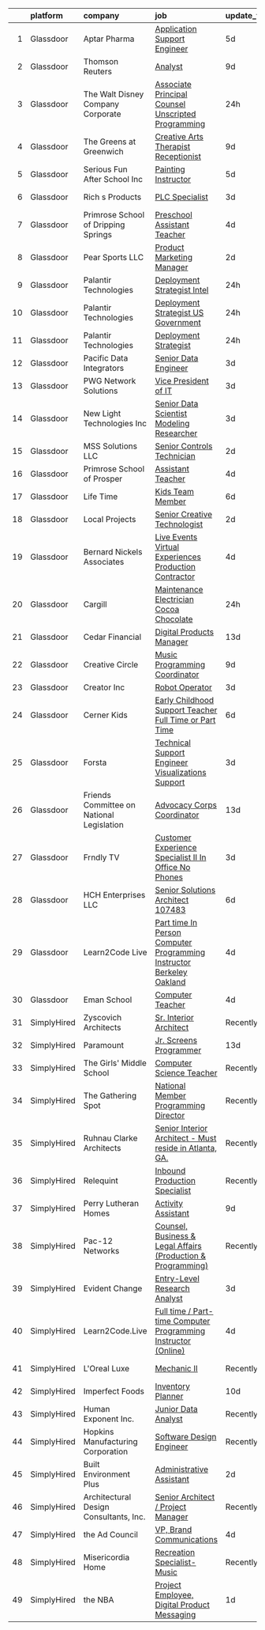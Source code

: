 

|    | platform    | company                                   | job                                                                                                                                                                                                                                                                                                                                                                                                                                                                                                                                                                                                                                                                                                                                                                                                                                                                                                                                                                                                                                                                                                                                                                                                                                                                                                                                                                            | update_time   | location              |
|---:|:------------|:------------------------------------------|:-------------------------------------------------------------------------------------------------------------------------------------------------------------------------------------------------------------------------------------------------------------------------------------------------------------------------------------------------------------------------------------------------------------------------------------------------------------------------------------------------------------------------------------------------------------------------------------------------------------------------------------------------------------------------------------------------------------------------------------------------------------------------------------------------------------------------------------------------------------------------------------------------------------------------------------------------------------------------------------------------------------------------------------------------------------------------------------------------------------------------------------------------------------------------------------------------------------------------------------------------------------------------------------------------------------------------------------------------------------------------------|:--------------|:----------------------|
|  1 | Glassdoor   | Aptar Pharma                              | [Application Support Engineer](https://www.glassdoor.com/partner/jobListing.htm?pos=124&ao=1110586&s=58&guid=000001827c461f9fa4cec42b15e96395&src=GD_JOB_AD&t=SR&vt=w&ea=1&cs=1_8e3d0d5a&cb=1659942347097&jobListingId=1008047886418&cpc=3DB599BF2F4828F0&jrtk=3-0-1g9u4c7u7klv1801-1g9u4c7ulis1d800-bbaca3f54d05b381--6NYlbfkN0Bmyzgb-cUJuHpMawDWIca-gl-N31w12EdWXT8kQpakt9MymqAlPqYdwacf-zOOD5avc4RgKh6UsiGFdlmRdvxNFp_01_ye6hn5vL99WVR9sd1asTKuS-Xu9YAlcLohDGpxNjhoxgCAoqUBVqiBCx2diZ2OIs3LKFPjq8cGE50mDNOQ7PPh46HpjRl1qCI9W4bXwfhqwep9YTOnSztJjfYFoms2wARPGBwPGe19IV3gLy-J6-Lk9FrlFcyLR7lOkdmGnG7OE7dxtBBdcfWWWV0RAlM1mpMduWcHSZB4NYyTxaYfRLgcZjip1zEtUdSQ_LxxyNsK99eNl8AXIvsT6xcHXKRM8QSqx31Vq2Xck9eUE5FGFlmyWGv4qIBOkG8QbWdf9sANnO86deHV_kqYH_FzhhukNCLSGZGDVOFxVX7ZieiUkr5AYgB4ykicbcFuEmMNJKkvIf8U7-vTvc05LH8OHeiTefRL34nkXkEdfSn6J7e8epTmq-90cBmQztdBsz30bO72V7UcDA%3D%3D)                                                                                                                                                                                                                                                                                                                                                                                                                                                                                            | 5d            | Remote                |
|  2 | Glassdoor   | Thomson Reuters                           | [Analyst](https://www.glassdoor.com/partner/jobListing.htm?pos=119&ao=1110586&s=58&guid=000001827c461f9fa4cec42b15e96395&src=GD_JOB_AD&t=SR&vt=w&cs=1_94ef2b39&cb=1659942347096&jobListingId=1008037643612&cpc=84DBBAA61F05C438&jrtk=3-0-1g9u4c7u7klv1801-1g9u4c7ulis1d800-3f18fb322ff8d1e4--6NYlbfkN0CjNG0qDFC9vBxfUJnRpXh8fasJ_-3AjV6caG0C4DoAxPxWfF7HPa6NYKCCabVje9LAqzZYgjHBsMnPE4hALp3pkCaGsFxO00Dw4pQ1Squci6d2vdoZg2JuD-87SS1Lh8Kd7oTpvc6oVcqFvH61Qr0R4yLLZ6uAdw99VmRTDFWrSDFYOp2WHd4TH2wyDitBqrNo6VrNRdXfY-5hyGIDQWHXYGOAelx5TZOYvD7Yg6BZSOxtx2aUZKyYLSyN-jex-9CKvE8LAxEMo5HGeL-x7I2fLexU3Hq0CAXGvzCNiaXtJQhaYAqSl9NXq524F4lvyIDFG28zBhpUHzZexTe9EADiNFQn3AVrRvS04rvKWPbGag3bi6T4MxzNPbk-te7xuEdIapYJhPaXhMZJfm4VH1GkZtLatofFJdiclLNnbaImPUNWW3W1ZmspcoPJhpzQQwgzD51meOheUOgjCcStp3R2cyel68A3x8NihS55wgX3jJ4ZgSKum_mKzWTY0VGCyJ3lxma0MIJzGC7_MLICrtHab-OamoI_1OKfUZVXXvJ5PVU94yLCjbBFZJLm4pwapwEl2V47w2w3bvv6dubmwrYCNNb5xxczhn4ZKAWkH6EUrbLoR5Zg-JRLIKrvyXH2m4gg8xG_TA42i3ifTfcViC5-IcSaPvkuY2yCEe96V-vUEDXj4umv8hJ20Zozh-mpCvGpR02e-59cMdiJkLJgSOzUXQVFMfcSvTkDRq3ZBcbOkGaLDZLArGNnVDu6orpKSKo3z6qxqvLa6lDutDMQGVabYvf_uu_6hlQNuwNiAPPRNCGvGA14Z-kOnITYaHXbW6mI3fGwAGMwhGelmp75VJwGSVffg73TRdKuwLFC-Dm_llVIDQqiM4bCkkI3fVShQ2uSPPTqIW1iZ9xJEma9RC9rGTqUB9D94ept0YSi0avpLTK9c721y9N0QMrcAg0YzDMhzU8HkQGkEUCuf3v5uHs_nQxU0Lzv2AKpsRDJ7kCTuw%3D%3D)                      | 9d            | McLean, VA            |
|  3 | Glassdoor   | The Walt Disney Company  Corporate        | [Associate Principal Counsel  Unscripted Programming](https://www.glassdoor.com/partner/jobListing.htm?pos=109&ao=1110586&s=58&guid=000001827c461f9fa4cec42b15e96395&src=GD_JOB_AD&t=SR&vt=w&cs=1_ac7c336d&cb=1659942347095&jobListingId=1008058975872&cpc=BBD63848FB84346C&jrtk=3-0-1g9u4c7u7klv1801-1g9u4c7ulis1d800-0bb8bc56d5a327b7--6NYlbfkN0DAFTyt7pbDCC2JPO79CSdi1dIb81yjczP5qsKcZIxgiYm3-7g-689UEQatzShMJRWevBlc9w05c183k1UP9Xri0elQzQOvm8ajKW_go6ns3v0RnwoGb3knURJZUcJj4KG_ENry9QFxww_Dvnymhy8CPEEh2aye0lWfNVJCza4fFnLWSgWhX5JMtcTwy26ToM7l6BgM2V4pjOfKh1_T7SSdUPmlrrj6LUg4rsYKpCa7fb5x-SWDgnH0b_R1a9AizyKDBYMATH1z6fRVgTS9oVYizH0QV3kZMu9hxRyne3qCIJPB0mD_87bs5ODMvdz1bfg6jC-yIvVq2ddWues0Gdv8kLCB3IYzyYgH48Uy2ZvogFeHHGV8K25qbemvwQtlM8r5M6zAP0vmwwEmddvyCxtdT7p_PF-QkZnE09UrR1zVBZUYryYWnTM3tb_6XrYeQmY%3D)                                                                                                                                                                                                                                                                                                                                                                                                                                                                                                                                                        | 24h           | Burbank, CA           |
|  4 | Glassdoor   | The Greens at Greenwich                   | [Creative Arts Therapist   Receptionist](https://www.glassdoor.com/partner/jobListing.htm?pos=103&ao=1110586&s=58&guid=000001827c461f9fa4cec42b15e96395&src=GD_JOB_AD&t=SR&vt=w&ea=1&cs=1_962fa1ff&cb=1659942347094&jobListingId=1008038168009&cpc=BB87703CBE7A6D8A&jrtk=3-0-1g9u4c7u7klv1801-1g9u4c7ulis1d800-debbaca18e5da607--6NYlbfkN0CGQOVxjBCLF2V_R7einQp5HP1NQ-nfC9nehVNPyzAghSJ9PChO4Yi6_kpY7NQ2etaTpUJOc8YrDvRt832yo5PgIRIHNPFVixkcw1H8gt7LrTpt6qkquIBEjmLWBMO47U-WA74Xa4e56TcrjEsTJRVQz2kvDnbilF3ALjmRXQDhL009p36hH77GGRvV3pqMnVjGh69SmYA2uGgpSeKuZio-HpsGjXQFS89qbbt_Dwb-CrI5H0wuGeRVOHGPjfnxV3hONrniU-MzwFUoeVPDAYT9SC7ZPVXmfK4NGF4MvYeXPoTltkveq59aAmHWKwiBGq5ajCsj6-gsfyNvgeByFveCNcSb_Vm4SBHrQPOzO87opHfz00STsoYv_dnikRK0w4-ciBR9sEgEHMskIKbWybjDTR4mWOEPpgX33JhQdnOeEwEIpKOfZ5wXZ3p9TqV2LsKaI8JJcMFfE0xYQHl9LM5w95RmcU8wxCsOWy7iFpmTzqr21_nyhymqOnvlbLvq5iSi_QIh95eBjZk4Jo6WQfGrLEzUpVdJMV0%3D)                                                                                                                                                                                                                                                                                                                                                                                                                                                                | 9d            | Greenwich, CT         |
|  5 | Glassdoor   | Serious Fun After School  Inc             | [Painting Instructor](https://www.glassdoor.com/partner/jobListing.htm?pos=118&ao=1110586&s=58&guid=000001827c461f9fa4cec42b15e96395&src=GD_JOB_AD&t=SR&vt=w&ea=1&cs=1_b5c82648&cb=1659942347097&jobListingId=1008047341209&cpc=8A48E7D5890B96AC&jrtk=3-0-1g9u4c7u7klv1801-1g9u4c7ulis1d800-5c1b6c79a03e28de--6NYlbfkN0ACu_hgM4mYOpGjE6TXudS1eLEYdlotK5aSiNrSIRlNjpE90xv_5GbV23tFtNZdnSI6NtXwwFfg-Zv3eDHzV_Qqvig10sKHi4FkslGk94oke55Q4264W9I-ZhBkecxzXE9uLO3hH5o42K3qCYpeEo_xTKmgTxAyF-l-fqq1WetCbzui3z_SS7ATolU78vQQtcC3SW8FYbCHcMJ32N3riXPD9YBW8HSyCqRZp4odmi4Rsz7XRb8uolxzQp4DDMxkeIgaIbz0uJocssB868svP4JUiC93UPVA_5bIh8PJJkZQLcD6b7a7M3nyVv5yCy-lM9LDR5zeYMvgmfx2uxw-sS4LUN054bKZsgGyQBnGNONIzNFWyd2b47eAU3jq1_Mix1A6mKwluMSH15UICS1hCIqhrWLpblpNc7HTGUQMgAAb8778x9ax0C_z_QM3agb2WffrH9djvv7Ex9oaqBFrxE-jN4VkuJ8aKbNe77DyyAg2gLDAinT8jlLA0vfPUXOLNwQ%3D)                                                                                                                                                                                                                                                                                                                                                                                                                                                                                                                   | 5d            | Queens Village, NY    |
|  6 | Glassdoor   | Rich s Products                           | [PLC Specialist](https://www.glassdoor.com/partner/jobListing.htm?pos=128&ao=1110586&s=58&guid=000001827c461f9fa4cec42b15e96395&src=GD_JOB_AD&t=SR&vt=w&ea=1&cs=1_12cd3900&cb=1659942347098&jobListingId=1008054138617&cpc=7F6F94E2229B3AB5&jrtk=3-0-1g9u4c7u7klv1801-1g9u4c7ulis1d800-6e37de51c10ecc5c--6NYlbfkN0CE8_GmDiWt2EN2cgtlwT4P5FUDvA9XQY9Ut42bpFT6iRlHP3jFn1bdjysE8jFAG5fwd8Gam0rxrE6-TWiqjhteifc3QhW3vRy_TN2zH4frHWxKCrKHeZ5ualYVQpp0NWxnA_U13GflpcFNhwY3cOxN1aNmMmhoDJKKW7BuSmH0a6PmV358-xTPyaVwLQ-IDKRNPFN-PDaclbEGNz0_fJPnTwlQcXnswChQhp_7EpJlw98XPSa9JAxXlgM6OooDpZ3pk1bUlI5dYVzVFZuFcexhl9VngAonOwqBzRLtpz-9EnqT8toCB6FY7sXQCmoyv57ZUxVzt7M-5ZFsVS0E_ar7qSseEcliXqb6A99DSKmZAfAuddH-aV-QSnWq36_5iBsvjjaG6IK6EMAkqU8ZlT2DIf4V-9-ClOZc5xvRt5ELrEzmg4miSztrIEy16Rc2qDjQjPNr2sEruQnBFXl1EPC8cnfa-XjIJDb7HgpqRxxSzxW5RGNaSImAf1Lc5vGdM7c%3D)                                                                                                                                                                                                                                                                                                                                                                                                                                                                                                                        | 3d            | Minneapolis, MN       |
|  7 | Glassdoor   | Primrose School of Dripping Springs       | [Preschool Assistant Teacher](https://www.glassdoor.com/partner/jobListing.htm?pos=104&ao=1110586&s=58&guid=000001827c461f9fa4cec42b15e96395&src=GD_JOB_AD&t=SR&vt=w&ea=1&cs=1_24b804a0&cb=1659942347094&jobListingId=1008050105533&cpc=1586DB30CD7C55E1&jrtk=3-0-1g9u4c7u7klv1801-1g9u4c7ulis1d800-3a853e77f25629ab--6NYlbfkN0CqKLRudTJuULx1TWr3kudxYzTx8SAatIYoT4dX6-QQBtykys5qrt9Km6v7_gV8Mk7MvB66Q_jpgY72cT50b0mh1sxPdJ-FFQ7C4MRbE0ekV88ZiseY_UnZrr95-6_J2CZRfYBddA2ONE6cR1P81D9UxTqRgwrWCzs2Npl7cWmIHl2R8MXrwzMFCdHHpzA9NxsvYDt_w7dJE0EDpqt7JZVcT4at2svnuhvZGqjPoYxqBxP-0keHy9dUlDdzrgN_Odw0LLRwqb5LZurwX2plx6zJ7KLpcuSQfSW2naJ0cJy1rbX5AP7gQXTIZkH3QegXjczxFMEEH-mBOgImut9ZlBJiWbvV-EitYqwXXs9kL5GxcGtp6Gw7RVENbDxzKLOqRLqF0nPtuL1FW8PmHkdNA6Dc1J7wLW4S0w2QNEW3wuoxYAornHRyzWTBNFf8PZe5Y9upAs75Ut1R6Gj-BxxLM2JHwPaGtoT2yqotl935_v42-Pe0imfigzmrqGWrud2SMq8VxhJA9ipQ4g%3D%3D)                                                                                                                                                                                                                                                                                                                                                                                                                                                                                             | 4d            | Dripping Springs, TX  |
|  8 | Glassdoor   | Pear Sports LLC                           | [Product Marketing Manager](https://www.glassdoor.com/partner/jobListing.htm?pos=129&ao=1110586&s=58&guid=000001827c461f9fa4cec42b15e96395&src=GD_JOB_AD&t=SR&vt=w&ea=1&cs=1_09a8bf82&cb=1659942347098&jobListingId=1008055845574&cpc=7F6F94E2229B3AB5&jrtk=3-0-1g9u4c7u7klv1801-1g9u4c7ulis1d800-8adba8dd6ef32847--6NYlbfkN0Dv7ndDd69lmugUXCgoCPtpAVgbUJfy1aW2stz5aeGS0nrLYNY6_2CsYYj8Cv82f7fkyjYmBSxiMaMqX2DOp7z5TOexCqazIuj183uOtAZaRdGMkuMKx2qq1pW16ssF2nwLBiIaWuap3oXMsVMscu3wTxCc7b20gF4v05O-56kiqFZjQg96zuoUK4vfjRUA4IIfUWVErt7W2YMquXsH6q_iYEjeWJq5eA2jx35wdNuZvcUC5igCu4hXsrXcZIdyIx6953zwp_OdUvohBc1SEWCWTuJetDdUVsUCqlWC5AFRayw9_ayZcd2msfQSpXj31V9ux2f5ZJlVAbalNkLTS06d-LWvFXXW9nAOcWjDBFbfUTWAFV3exjuMI2f70sCWTox9_616F6Kr2TootITUTira_BWi4kbs57xBi5Xn3ilXMwRQsyvomQ6319tyWwdViojATIT7pesCCtrzgQ2DzmYfhyeTZBuSrSDBst8fxGvhfVnu8QSy8XQSBSKIvU7qX7o%3D)                                                                                                                                                                                                                                                                                                                                                                                                                                                                                                             | 2d            | Remote                |
|  9 | Glassdoor   | Palantir Technologies                     | [Deployment Strategist   Intel](https://www.glassdoor.com/partner/jobListing.htm?pos=111&ao=1110586&s=58&guid=000001827c461f9fa4cec42b15e96395&src=GD_JOB_AD&t=SR&vt=w&cs=1_f467e159&cb=1659942347095&jobListingId=1008058936647&cpc=5075878B7C32FFAE&jrtk=3-0-1g9u4c7u7klv1801-1g9u4c7ulis1d800-5b70ef0e506a1370--6NYlbfkN0Brd2bbJv--kwJLf5E6dthOUocw0FyT9949Kzz66cUevmgVuLUFWYj_oOBcuZnSDrPRJHPNiHpbw11QCHpccOoHsKlDlkDgJwsgbWAoW5stFxI-eZsoFTvsvK2Z8fLK9FVlCweRrxVjmJe_D1lc5gETxUsXFi8UPc7l004N4Kcqyb5KGnyw5tfiOpr1Ev6NiMrGKfZHXdWx5vV4M-33H29oIKiq26IJKol6zbf8qNxtKjc5MEgB55d00KlxVO87Keozakh1YH5-tW-MTQkWi8X2VFnY5Nww3FekLftRWSxVQ7ldf14qxBYoOToRGO46Kc-fzwFmSebxENFUO4_3K_SiiGOvFZ3lUR9PM_NhuzkVqcvaDWBlejLSjj9OzzPiYItQG8QZIoTwFEk0RgRJ0td4o_UxJR82Ylh651UyPr14NWE1Nwcal9Dpuvg0-Ft2_w2AnKNO09z54g%3D%3D)                                                                                                                                                                                                                                                                                                                                                                                                                                                                                                                                                                | 24h           | Washington, DC        |
| 10 | Glassdoor   | Palantir Technologies                     | [Deployment Strategist   US Government](https://www.glassdoor.com/partner/jobListing.htm?pos=113&ao=1110586&s=58&guid=000001827c461f9fa4cec42b15e96395&src=GD_JOB_AD&t=SR&vt=w&cs=1_07d82837&cb=1659942347096&jobListingId=1008058936640&cpc=39BF0EDDD7C951CC&jrtk=3-0-1g9u4c7u7klv1801-1g9u4c7ulis1d800-2b31072fcc2cf630--6NYlbfkN0Brd2bbJv--kwJLf5E6dthOUocw0FyT9949Kzz66cUevmgVuLUFWYj_oOBcuZnSDrPRJHPNiHpbw7KAfqDFp1iMHauCyvcKwRsHIeEIB08etc7i9LnRUjPYWR9DOpbdMby-r_uaxXHOb0w0ImZWN0sPn1i09t3E9NC8i9-n1nALKpWjHleqv53UWN7TEsaV4WJHa4ai-p-YhNOOZS_iyJNgEmJDkgHCNyWV9mH20UoBsteendGMi79Zc60zO5Wktjug3fO8QtvPF0dmBS5jVgXN3iIf-cWvySPCzSq7tMM7V1NLC0mq4ibkssYu2wY_HcEWn85TUfwvah9EFswxdKSIMNKGtGuqUk3DbkcEwTUxqLy8slO0FQZrvdr9okrar2rNryZZzixSuX37PJlDyfEaEMaGX12JctFVC11xrJ7q5jyK42G66-Di7lWuOLmyOhpnfGG5-aJWtQ%3D%3D)                                                                                                                                                                                                                                                                                                                                                                                                                                                                                                                                                        | 24h           | Washington, DC        |
| 11 | Glassdoor   | Palantir Technologies                     | [Deployment Strategist](https://www.glassdoor.com/partner/jobListing.htm?pos=112&ao=1110586&s=58&guid=000001827c461f9fa4cec42b15e96395&src=GD_JOB_AD&t=SR&vt=w&cs=1_4fcd068d&cb=1659942347095&jobListingId=1008058936639&cpc=3028881457C6165E&jrtk=3-0-1g9u4c7u7klv1801-1g9u4c7ulis1d800-3b35f44d224ebba6--6NYlbfkN0Brd2bbJv--kwJLf5E6dthOUocw0FyT9949Kzz66cUevmgVuLUFWYj_oOBcuZnSDrPRJHPNiHpbwwwUOt6G0tBZtO2HjPNJvOIqO79DV_1J0KELfRb3YlDcrROHvXpNwNvcFwn2d_EHkvFBPyUkwe0U8JENJAzuvarTX_EjBv1gHc0JF3IXYUfoKeQmNYroa8x_zL7ukqco82r838u0T_qk39MmikeWgsIZdHpjDTsurvbvR-6IQTMDhwFJScbfRKY5iquPH5OzTvVo6RTI5sxdOLAbhgftuaFnRfvGCLaYmSTom40p8kmenazfCAkCuOC6-pTdCflzabCFLlPp7tFZusLzJePLXtA_yONd3kELRa45Dd1Icihiwe3hi0upuII51roZY3rke-nuqdwh7p8r6xJs9KCXTkN2Y72zOiCoLN0K44F8yWbmhLZHFQhyjvASExeJfZjEmw%3D%3D)                                                                                                                                                                                                                                                                                                                                                                                                                                                                                                                                                                        | 24h           | Denver, CO            |
| 12 | Glassdoor   | Pacific Data Integrators                  | [Senior Data Engineer](https://www.glassdoor.com/partner/jobListing.htm?pos=125&ao=1110586&s=58&guid=000001827c461f9fa4cec42b15e96395&src=GD_JOB_AD&t=SR&vt=w&ea=1&cs=1_0e35f9bf&cb=1659942347098&jobListingId=1008053571475&cpc=44CD5376B8534B8F&jrtk=3-0-1g9u4c7u7klv1801-1g9u4c7ulis1d800-e032ccf84e3e84dd--6NYlbfkN0DEDfa1PO0zLIBODLMnX6a2PqO_t8_gtpudkWpTzY9J0yTxXaf_JUjSGwUOJP2s5tKkZLaPwUXhKDpsWX5SSP09xEElTh80iBF1kdbLCBabsw9CK213Cn892-cvBDO-tIKG16iVw7Z6BaUQT4JsRCoS9KU52TB-TkZmu04am2pfuWMb1E40HTtmO92JjgziJ1KC_9FBi16T0ILgkLd5NJv4r_t59dZ5C3QVU83rozts8XWV8gx6H4_Gkdw-sORyOsBW5d5wc4_N8Y8f-tXaWvW461Kau8N8ilLxFBwWZ963AqfROPCPZrvt15O2j-7JbWYxEO0WM4N-dsn96ShpXeYWblSwSZftWLtvK1o7vzVKmY818KNtGk1-anRJmD--5ZSKpdaqJ15av0TX7GYdu8fOygICiC2q8ccbK2jf-mOqYlDaf2oKOJNmx_jkRviIwuRE-MWwEvh6rzGR2z2xAeoD_IhEDzNQ4Kl-yUinI60js2swqh_pHkdKYf3nFmsuTpm2vAzCETgAlg%3D%3D)                                                                                                                                                                                                                                                                                                                                                                                                                                                                                                    | 3d            | Remote                |
| 13 | Glassdoor   | PWG Network Solutions                     | [Vice President of IT](https://www.glassdoor.com/partner/jobListing.htm?pos=114&ao=1110586&s=58&guid=000001827c461f9fa4cec42b15e96395&src=GD_JOB_AD&t=SR&vt=w&ea=1&cs=1_085979e3&cb=1659942347096&jobListingId=1008053717713&cpc=47CFDC01B3F81FAC&jrtk=3-0-1g9u4c7u7klv1801-1g9u4c7ulis1d800-eeac7d61803084a6--6NYlbfkN0DBk5oFSZB8t4uW0VXSmka_EVslxPl4odLU7MI7F4-7RhRVXvGGz2K3JqZ5copATGIIC3PceGWkIFTMY5NPsIZ3NRedYUzcDRTWDW6hzKZAPPLoVhuOJVc1xq16RpQSyrCGlO1NlWuk5sCkSjLlL3RiIQT-jhj7D5DL17GhCq0vV5iF-rY6kGsn3LRqiTLnLhGSx-u-rx7ovqk3Y1dOZ4QHXnKWP75ef_ID-zdazpa5X1JIvpBPbqiO9MmUCEREAoAXcMTBMLAkAEFGKx6lXo462wgUqPpxh0Lqul8E89BXhKMi9A5GzzDH-821TXWhaHaRmSm7bX0folQTNi3_nx_2txpxTNF5r6mA14GpUkK4idffOKrptw_cihr44pzw6H2LQFdORasUHimGdRKRYXqML5X_tUMXCM1PIc66fGeYYEe_dgBl_f-69pY_UVlGUMBbZ97whIiBtIgA861JdEzrM_XKAgJs8wQ7i-Mo2f8NeeGlV8WmcLxUXFJA50PGvjg%3D)                                                                                                                                                                                                                                                                                                                                                                                                                                                                                                                  | 3d            | Remote                |
| 14 | Glassdoor   | New Light Technologies  Inc               | [Senior Data Scientist Modeling Researcher](https://www.glassdoor.com/partner/jobListing.htm?pos=117&ao=1110586&s=58&guid=000001827c461f9fa4cec42b15e96395&src=GD_JOB_AD&t=SR&vt=w&ea=1&cs=1_29174eb8&cb=1659942347096&jobListingId=1008052763874&cpc=9952A63AB06E78AD&jrtk=3-0-1g9u4c7u7klv1801-1g9u4c7ulis1d800-3630374f9d53b458--6NYlbfkN0CB1tmP7rfbaHtYFmPjg1Xv8BJr6DUbyz0HQmM4H563ArpFMs2Wc68sNpj6EiG3HDfbFQJngs4Wuv1cCFIf1m_Wi898H-iu6I5_Yfr3gmXHKiJRZKU4BDRSYVsKV1MvbXtpfBHYQ8v12Yz88idbeaxbXoJXoFBbFSBiPq3Xi6HEnLRHJIC-oEQM9zgbS5nH5RHlCoRL575JuUK3_fP9F1jhybyrlfpJbDOAdgY1LLD_HG9p4XvQWwudU2Uo6YDzJGpowzUqrzf2QhdnuKvKCyGOs9-iJGOOadGc7ad5qD5iVd-7-tN1rfDK0Lx1PDBqalB8GbTE8oZV4ZEWMirjMDr9X9diy_xyK56IkMS_H8Sr95YmvtsDBexAhYb14o4KN0lNn_qvhy7IHa9Yk6o2Ofj_OMuFG33dmpUak1RNSbx85sF3Cq9_NfupD6leO-ewNYBiOUdp9hLK-URwyQgxgAvKdGqWKI9JIxbDV4zSCYzOAi96WwTgXxQc7h46qtM205HAH3LqxHFo5_jmTtX4extWGnZpIWrlwTI%3D)                                                                                                                                                                                                                                                                                                                                                                                                                                                             | 3d            | Remote                |
| 15 | Glassdoor   | MSS Solutions  LLC                        | [Senior Controls Technician](https://www.glassdoor.com/partner/jobListing.htm?pos=102&ao=1110586&s=58&guid=000001827c461f9fa4cec42b15e96395&src=GD_JOB_AD&t=SR&vt=w&cs=1_b94c2427&cb=1659942347093&jobListingId=1008056083991&cpc=80A142257148803F&jrtk=3-0-1g9u4c7u7klv1801-1g9u4c7ulis1d800-66195087a9e55cc5--6NYlbfkN0BlHco7cU94grjRWZRUICfWbY9XEzFybn5eZzB4JwNHkG5T0RsjXHAqNU66tX8SGtnb_4i3Loa9O1ObU5ssa7d1Xei1Ij6Jncx0hrHAGBo7g-bSTMI80J0Z45ggealaR-_AwUjCdhTkhzVIzp8od6DcI43hNzAxhK-VlKhvUytv-5PILgnXyZF7TewOamizBzYk__nknqb7MRLHLwzuHwC0Q8hVpFvTScxECScALXNvogstBKvHLlm_KKHnaVWreNJhFDOMAkQYIeXdXAaZWoC8XY5-4PTHy9LpCm-U3T-x5KC42QbFF2cWPy-8RON94RgC5k66hutHnvRfSypWTy8wxa_qawjgXhwBimqU9Q-vF9Vi1FG968tbQ1CRx9dw81TseetQt39zpgtAXNdbZaW31tbmsrv1_5Ay5BUrLCbWprlMJSJATI-Grs7B604aE30dKJAxJv69uyftTYyWCo3he_FSPEoxM9s9Pf0YBBG23Huu6uEpah4DU8eWAVrPf97QciOZKbsyAyhEDj-oaQAuSAt3uJSrcWyQT9mTEUvxy_qODMF743RTe7EObWB2uQyEr4cD48SnEnaF75iFlygFJy-Flof7dlk%3D)                                                                                                                                                                                                                                                                                                                                                                                                                 | 2d            | Clayton, NC           |
| 16 | Glassdoor   | Primrose School of Prosper                | [Assistant Teacher](https://www.glassdoor.com/partner/jobListing.htm?pos=108&ao=1110586&s=58&guid=000001827c461f9fa4cec42b15e96395&src=GD_JOB_AD&t=SR&vt=w&ea=1&cs=1_1fc61d6c&cb=1659942347095&jobListingId=1008051273292&cpc=7C8D5D6438C602C2&jrtk=3-0-1g9u4c7u7klv1801-1g9u4c7ulis1d800-9cf386662dac08a9--6NYlbfkN0Cq9fvLGkGWH9MdQV6oFeZ4qFo-ZpJPv1Xnv55uo0JhQi_hPIK5guQtrdJ5S3FEjibErWFDBpK26X8dDzPg4LN8hsdR1GybKzb8OyucSeRURbNnJcIj_9B4x7OKBaNlV-0mkKGCmticrGB9ZaEbU_LjlW4HsWZ1W0ppEsotz2M93d-HH_yU4uTqZyIpDs3x9LmP7Q-Drc1KkP53g_VmB19345HceaCZCNY9ey-jBz92G5oHsVXmTGiA2w9w-jsUbWpD5Ez4Y-FpL4uq_4_D6A6_pcuClzxV5dK-7c_8fQQaqOEtH5uJo2J8q16kCoTSFL15NRVOiMBaQwBoM5fRpDki-Rx2Uzb_oSVg2LaPJ10OEoxSfbu_C-h09_68IoN-T_TkvMk3m8kS122r9s8DqrbkYoHSagAp75Abl_foxUKUHp3VThRPrhuwOfU0ydi9OQbCtUXOtql2OvxBfVnnnH_1VoFHsMaSbucgiQVYa9PauFj_nPTwovjubahp6F55cyY%3D)                                                                                                                                                                                                                                                                                                                                                                                                                                                                                                                     | 4d            | Prosper, TX           |
| 17 | Glassdoor   | Life Time                                 | [Kids Team Member](https://www.glassdoor.com/partner/jobListing.htm?pos=107&ao=1110586&s=58&guid=000001827c461f9fa4cec42b15e96395&src=GD_JOB_AD&t=SR&vt=w&cs=1_6edd220d&cb=1659942347094&jobListingId=1008044327562&cpc=179A63ACDFA89555&jrtk=3-0-1g9u4c7u7klv1801-1g9u4c7ulis1d800-f0e94fa01502596b--6NYlbfkN0CYc6qljKNCilIAQYR_UPoqWboMhk7Hv1JBScTvN6H65C0rsOql2mBkPrKUlmRaTcnTtXA1iNFCU73A3zGXfIAARcHZa2XIM3i5D7EpkBhvKPNzPQHQzVauUMBnyrlZPMJ9Pm1R6mj9m_JpNBM7pgrn9xYlKpUbkoZowt7CoIHzhCpL1tKHO0tJkOWPIEn8iUw57LOMlE9oyTjl_v4a-KhauQlWMbP4SO0Psjm47ERaS9uT7c73E16u_IjixV2rLv-vB_hsvHPlb9XPkmBNicVdLfR7eeXoEyx1L0IXmJgBjn-9XiebUWkXVktkIQiGkSjkGiWSvmUX0Z99K6uvWL0RDYMZ1pfGAXHzIvkCW23hQ44ltpXpYIViGU23AAaMimYRYzZjhALRdfboql9h_0xWf9rtbHzYLNJcfClfa2hEAVljjh-u37QqC_bEzCEHInBR-xgZNmnJDtsw0Qb3AGFpNATxxyPalx1MSFL9HnVWB1MGfHyfYRlcIKOy0QFoTewidcj8ZC-H8PtEbeom1IQkJyzILtJzBJso7PnrpsdGj_cJbLFL_0H9batCzEGLd60EonZutVGmStJN_K6eoQiQsysdTPJ08-fn2qdyGgaNr-0AiZUwRjXKexolyy0fjFG0rZ0JBKhVjQHC8Z-KMK7hynKO0UY0Bt4k1oW89gn5v9hY80xznRoqc3BztraWXQGPUgv8v4CBKym9f8RVVwKRM5_Dc9ghS5gk3zI6XVBpShMfqTDGWGS14VT38sZIB0DysCcyFqDakzHYSHl-JBNW4LIHsHTBeEYzx8u7XcBY_4k7P31JKcA6hXFz5LJqv33OMRqE6g0rgnoAnjwLmG-AO-1_s_uvKvg%3D)                                                                                                                                                           | 6d            | Edina, MN             |
| 18 | Glassdoor   | Local Projects                            | [Senior Creative Technologist](https://www.glassdoor.com/partner/jobListing.htm?pos=120&ao=1110586&s=58&guid=000001827c461f9fa4cec42b15e96395&src=GD_JOB_AD&t=SR&vt=w&cs=1_47494a4c&cb=1659942347097&jobListingId=1008055604398&cpc=14D5209370AEC984&jrtk=3-0-1g9u4c7u7klv1801-1g9u4c7ulis1d800-8eb72e4f7635e7ce--6NYlbfkN0DG4ntHtB_rMsnfhgmnSvK2brktLme1L4SiDeJjQ-izrVOLqRJ5-yjEwoYGp-nj3bVdMaMslCamiukK7Q0X9V7OuLo8JzcsyxEEGhF6HE9CW0_z872TntsIYUyp3h84f2Xvw3-ygBMIyakxPRdtlAQnS9vjDXCEZy0RX3gcHMRWdZy6gkRVJpsTA9NLmB_rirtlNzefL6--3cQX3snVzBux6_nt14obT5tS6WQFSmj0ALXAh0VYTqIKPdEj0Y4ZSyxThxt3-VeRFgIQPfgXRSEEXKSyvvZPWkrOYj3ljapprdt7ITYui_GKgu_B-Uhgl5AHoXuBqmF1LCvjVE6fXZ8TNf3m8BpJ14G67k--1lrhr03p30j4TRMm42vtvqbFzakAQiwo7GblCwYpFO9xP0SX-LKsoTGoYOFiNkCaFoA9zWpELZvj6iQ1wHAM-AdTF4zrsQKyOpwtG4Q9B6ZYncL_dvLUJYWOtT_TnpRBacXsetAesaQuQzm0BptNb11QgbUgySxfPDMKzbGKskoQnkAzW0BjajF3r0hfEA6m8F74KTBiQ3-5Gq3x9KRbngjUCPTRy5yv18OlD9Ag884B3259qd8v8l-d-GOAp124tJY9xu_O8mxrkQc_2MAwS0t5XDoJ-PgJKqowWsJEcABqYXniiG2TiiOenBpO3JVmW_pf3P0sH4nC5gPeGxqX5RmpyDf_iIwnJ1UVkmnMqRecu3asgNbj7YaE8B_lQwX9JmDvmgu77kR3PJD8aGBUspM_AlsqneQWqDaTG8iVlupPSlo2uKYCURHtfoJUqJCloCNdnt9OTz2_hLmxDhS7fPR5WrqTsv0KaQxkFry6J9-4imbsUU3S4IKotZEulVYvSawJhbDHZDy_zvsz3C_ynxpxjJB2U9WjPH_Z3uErEsZ5PlXWzPmq9E0NAVzx_-dLhb-UQ-wQrFWIB7kLa9QRRgZJar4fwSLQGR5hfWiyDuW2Gzt8NNK3u2TseFxdGrgqS3n2AQ%3D%3D) | 2d            | Manhattan             |
| 19 | Glassdoor   | Bernard Nickels   Associates              | [Live Events   Virtual Experiences Production Contractor](https://www.glassdoor.com/partner/jobListing.htm?pos=126&ao=1110586&s=58&guid=000001827c461f9fa4cec42b15e96395&src=GD_JOB_AD&t=SR&vt=w&ea=1&cs=1_510805cb&cb=1659942347098&jobListingId=1008050006002&cpc=5FEB1BEB8E14EF52&jrtk=3-0-1g9u4c7u7klv1801-1g9u4c7ulis1d800-ea034ad55b436810--6NYlbfkN0DY4ns7LGz0AyX4ZDmQav3t8ufl4iDy8D_rpyyPiB1-Iv7k7LgAlUNmuR11q-c-XXRt1heLhZYauwzWF6dEuxAX6K3jhk7oRizfXpPqAqysB0bhMX_UBJMYCE2ZtDCVYknVb1gO4fxzZpjc-OVyg1xVdnUVhC9RINw7nMtTEt8-4Puif7MAhe6WYUYQZ5shB4LKX2c0nF2Pat8sMohzlcuZy_x-zGJ2QUiK9a0iZf1KxjjggzOp6Ui0wVETq9r6bbH7gMKf8WUT5pxrcV0QLEJzd5O0tJceq24F-XjZ3Aj9QrCt73W7xfSx5pLmljro4ReuHWk2iUYAbLNUrGjP9_D03JoYVfDLl9T3GpIr3NZj83fCYoF4ey745Q0G8YOzeouV3CwOXJr1MQt5W0haZ8r-bkmDu2MQHPzdvMMXECMGNi50OoABj-155L9YjG7kP1_Xf4LOun9SKEiEcYngq9Qa3rT0tNMC02ixQ_gSbmG97IEDXOqlN7QJVtsAq0WriiS645ZV4sPSxw%3D%3D)                                                                                                                                                                                                                                                                                                                                                                                                                                                                 | 4d            | Remote                |
| 20 | Glassdoor   | Cargill                                   | [Maintenance Electrician   Cocoa   Chocolate](https://www.glassdoor.com/partner/jobListing.htm?pos=121&ao=1110586&s=58&guid=000001827c461f9fa4cec42b15e96395&src=GD_JOB_AD&t=SR&vt=w&cs=1_ba5ebf1b&cb=1659942347097&jobListingId=1008059091728&cpc=632C08DE5A4EA969&jrtk=3-0-1g9u4c7u7klv1801-1g9u4c7ulis1d800-99bb2d2e50679a00--6NYlbfkN0DW9Tb4iH944C1e30e1_4-Ro57uOO_V9MsU6tq_d6CxNFHCY15L2oklTsr0vyWj9B2DK6rAxeodr_VD9D-oLYYV-k1Do7SAybwvpXPu-3EaMiX5Dh90L-xtvf6h2QA5M5ybK9JXJLrnjuoq01L7D7JMN3vbs5r3EQD4X7DX5eeKzzRLgNDL4XlGiaDGh8uuKFCyUXJwq18oOAlX0lKBGkM5ABWCB6X9B-1U7Ffqjis8ExohmwEiCjv9gmMMZjBRAbUa7RyFGwwzHbPhHlaTVxxy0f94gbxW0Ctj6p6uEmLiau-Tx9kEKDBFvrWjC-t5e23qD0m2ukmllpZC1Bc7L5TpUo57pjsEOIrV9R3PpzGaaQalibhqU5-QaAUMzFWnmcgYBpYjbqAoYjPU1b_Amu4HRG8oGv9fHYFnkX8mlwjwBw1bM28D8tfWGYhikokxvSY%3D)                                                                                                                                                                                                                                                                                                                                                                                                                                                                                                                                                                | 24h           | Milwaukee, WI         |
| 21 | Glassdoor   | Cedar Financial                           | [Digital Products Manager](https://www.glassdoor.com/partner/jobListing.htm?pos=106&ao=1110586&s=58&guid=000001827c461f9fa4cec42b15e96395&src=GD_JOB_AD&t=SR&vt=w&ea=1&cs=1_0a9d128e&cb=1659942347094&jobListingId=1008028211432&cpc=CA43532650C61C38&jrtk=3-0-1g9u4c7u7klv1801-1g9u4c7ulis1d800-e99f7730e3754a1c--6NYlbfkN0Bmkr--w2Pn_cP_x_Un7xPFhx-AhFWN0cLWVViZki6X7YhoWP1B5hHFNE17Y34BDVdjWDrccaoWO1L3RTL3FEUZeibsSUxGp3zvzqagsjK7_yU7gAqZ7Y3sjM24RWmV2r5nFeB38lyeBhDleNctgKF6EL5ZDCHXXkPqyXj19BpILJ8uY5rl76RSnEZV-LSQvxqk7eo3_5k_gyKJbHmxA4-0NYjlInzzS9LjRc4bdEg99hfz-CuxgoQvDVgbb9N_x2RVhbCzWqHVoysum9soeHfEybxfZ_XIm4lcOt_T2vsJCBJdL_-efB9kG2ywO99wW79bCstbKtbuMPeDV4ZcNSPwf-Ns8T_ZUdb5EkBGpgZGcbtRtTZH_ivd8PLtybnwaTDBFHXyI5-q0NHpd1v2s9jvvQpGzkuHm2DMkYc4nJE1MwoegbCzdaqwKvu1lLsFlSbjoaqMhutYvira-2Vd4YBVbkZBZa9S-QKkvEzvqef9hpUqTnvpBD6QmaIIJqgZ8LaFPNHN-vr80A%3D%3D)                                                                                                                                                                                                                                                                                                                                                                                                                                                                                                | 13d           | Remote                |
| 22 | Glassdoor   | Creative Circle                           | [Music Programming Coordinator](https://www.glassdoor.com/partner/jobListing.htm?pos=127&ao=1110586&s=58&guid=000001827c461f9fa4cec42b15e96395&src=GD_JOB_AD&t=SR&vt=w&cs=1_c55ca11a&cb=1659942347097&jobListingId=1008037621221&cpc=7F6F94E2229B3AB5&jrtk=3-0-1g9u4c7u7klv1801-1g9u4c7ulis1d800-4a255df223fb43b5--6NYlbfkN0BPwlZa85gbT4Q3XYQoU_uQn0Qmw9zd_9UNfmcwtqAVud1yvyq1Z4UAlx1bxhDUi3JwAeOw66mOdmKGL57MrSUQ7_EKblWTf5gORnvhOHWtRDDYtd7LKCN9x4C6Rve_4Lgp8uMTsbe3sC6vvZxACpXFoe1BDd60X9agYur8IbpvrpoVfe1IQbJIlAYnHj-8KkuNNd5Vov1MBxPOZIsI7A0sdZfY1Dtf7v_xFUFpGfO8nXr8V0PzSQsG1N_YAyQzla6SI_BnBFSMW6OLCFF0NNas9gtjraX3wKTuT4E6gS7rNixgLxJKUFmQ8rWFSDOQN_AwxA3MB2qRTvyygELJx3SyA9CgqRRXOTX2FoqJ7ggUDMmrDJVUU8jBtukbVOhZKeA6H-t0vk-p8YEQSXX6KzWPtjkOuNR3dy6yAggUEs9CzmLr5_Iy7G3ckKB9dGktID-UV_X0jaeSqmU0aGZCrGjRWhIQMUAzixdqFyi7xl0lzy_ISUHyyIiQtOoTBdK1uEXiJFX_BrQHBQ%3D%3D)                                                                                                                                                                                                                                                                                                                                                                                                                                                                                                | 9d            | Playa Vista, CA       |
| 23 | Glassdoor   | Creator Inc                               | [Robot Operator](https://www.glassdoor.com/partner/jobListing.htm?pos=110&ao=1110586&s=58&guid=000001827c461f9fa4cec42b15e96395&src=GD_JOB_AD&t=SR&vt=w&ea=1&cs=1_2e912f84&cb=1659942347095&jobListingId=1008054069564&cpc=43E37B7B5399EAEF&jrtk=3-0-1g9u4c7u7klv1801-1g9u4c7ulis1d800-79e49b14663c81e1--6NYlbfkN0CmKmorZhUku_8R4ojQKsVHAbCLL5mPkHRZ6BfhAvg-LDCKKEa2pp6_QgHQB9B6xW5Saks4P1jodGfz4DXI6V50V3i3Bf_nqotpP78KMwXv8StSozZdqVqPVpaTG50Ly89XeU6BDHo6C-sIGEp3XqGEH4612XvVwUEC9iIH45GGtrAevq3zwS6AELaAgoFjKIZvFLSgPgpjQBkPeq4iH6UivOs4Y1sKHbdr39u1D4as7aLln7P9nEbeh26nYZZDXhXiExYi4jDh4f8SANQ9iPFiQzD2Ne3NINcqllEwkYyUot92fpkf48yoYsOVBNtknCfNjAupeEFfzLrW7O3XEbZivjdQ5QN3cC7mtq3jX35leg3QRXLQMIAIRN7TfLzno8XegkMwirb-nkpQCvwyBsv1fLlEAODUqW3-z-J07fu_5nOekEXou9-82d8buse-2Abptqva0EBbKPbhem04MX7TVAMVRxY2FOAjBd7YXga-O692ygPmUQoXokBvEtHm9XX1UR-2-EGRcA%3D%3D)                                                                                                                                                                                                                                                                                                                                                                                                                                                                                                          | 3d            | Fremont, CA           |
| 24 | Glassdoor   | Cerner Kids                               | [Early Childhood Support Teacher   Full Time or Part Time](https://www.glassdoor.com/partner/jobListing.htm?pos=116&ao=1110586&s=58&guid=000001827c461f9fa4cec42b15e96395&src=GD_JOB_AD&t=SR&vt=w&ea=1&cs=1_598256ff&cb=1659942347096&jobListingId=1008044601326&cpc=8D52E76475A7E842&jrtk=3-0-1g9u4c7u7klv1801-1g9u4c7ulis1d800-5d286de4044043fb--6NYlbfkN0BK9GXDcakwdiqmeo8o-2GvkYnmPkq7xevAHdeF_847qtfSM1x2zyy3Zi88CdnTSVP1tBWcu_8j0rMJlKDVonFvFHVrkqN-2QxN0_Vgpxehp450ahfKMU3slDtBJ9-A4GCVp2khg1061paXFisfdeyDvWLQVKb40rSXzZqC0Oxa3GWKaFheeLv7Tb6VIAh7N79GPlxZiyTQie8Dy9a3R5x57B9et3jasdW7fKiUqzgZpZ4TUrbjUk_IXVSBh0FwFgmyGRO_ZQrloMluztD9ua4EdjNVXSQoMV-vy4DMajFlZYUsGrqKMVkZpexrA-_3dcfV0HNIb5MIZtCUdsV9N3waYSizDEnMDj2Ullsu6WBpsoyPzx1OH0pW_uzyXlQRwQBjPMhUccd6IcMP9R37b05DaH-x5-yOLs4xdsVo0k3hBVue-IbKGLUB4XuVUGsUAn1m1UXULBZF6B2bsLF0A4n9qVbbvscej8V2LlS3Nn0QPQ%3D%3D)                                                                                                                                                                                                                                                                                                                                                                                                                                                                                                | 6d            | Kansas City, MO       |
| 25 | Glassdoor   | Forsta                                    | [Technical Support Engineer  Visualizations Support ](https://www.glassdoor.com/partner/jobListing.htm?pos=101&ao=1110586&s=58&guid=000001827c461f9fa4cec42b15e96395&src=GD_JOB_AD&t=SR&vt=w&cs=1_35b9a737&cb=1659942347093&jobListingId=1008054601447&cpc=1EFC0457FF9B67DC&jrtk=3-0-1g9u4c7u7klv1801-1g9u4c7ulis1d800-29e061349e7b0030--6NYlbfkN0AfSnv1WqGPTHczMYty0bA6ZOHPjh8E36i5p7C0hy9LHllU-vyH3wl3N74LFF5Tck_7wBJLaGzqnhq1-5CZ8ZYRgPKEUS2NZaPT9Hk8KFvb_Q4lkp5t5K7xU9gFTVUosgd18F7EH-kqc8jbwDpkNd4Q4fllo8NxeiCjz5y6LIu5y-Xvn3qjXHL6enOjf9tRbR0xlkY4CEY8PL-mLSNJ7xLFgfBgUX4poqONquXtGy4-qt9FCTFypUURAILi4KvLnEtGzao4De9o-cB-GTgl8oMZJHXoPkcjq5PZH0DZR8y13iBQJvQaKgLbyg3DFcC717CGpehb74pUvqZYvwQMR1u1QfUK_2fYVnrCCmjychKyUcE4j0DhBoNnKZGNcbxR_MMCzsM0WMvjB0K2tLaKx87P83oDYjHq2hnsV2YexKd3d6IzKwA9MY6s-kfrCX-H3B5cLHqdA74lPpa7sM9VUWHMOO-N9hgqXp7zEfBXcj84OU9H3QTxYTb6Lv0K887atrXN4q2hr0G0feRqe0BiTZekHT-GBoWzDECrvhhePX65FtMkmP-3DEsB18ytM4JG7FYhf0WitTz31w%3D%3D)                                                                                                                                                                                                                                                                                                                                                                                                          | 3d            | Dallas, TX            |
| 26 | Glassdoor   | Friends Committee on National Legislation | [Advocacy Corps Coordinator](https://www.glassdoor.com/partner/jobListing.htm?pos=123&ao=1110586&s=58&guid=000001827c461f9fa4cec42b15e96395&src=GD_JOB_AD&t=SR&vt=w&cs=1_7a7d70b5&cb=1659942347097&jobListingId=1008028973187&cpc=1CBFC3E34E2A31FF&jrtk=3-0-1g9u4c7u7klv1801-1g9u4c7ulis1d800-178ad5de6975916e--6NYlbfkN0DNVBOtMRXMRNu6lrkcTOPPWjXMiJ842jOwiWsGgmES1L-KMpF29kCnyVQUk_AMOFYqMZ_a23-XOzBXQOcRmEV9e3EAI06gcQav0tLy8O-ZhCFa_QQ-V23lG802fs-2Du6D7qCyAd4W6Q6PA6pR2XmZrDKR_QpeWj84C_UgSoa8b5oTb92cwf4aO8ZVzDb-Hi-TWKi4OBINi3GBGaB0qco98nMVTc32NiebF_fVsNwOAouwqHLm5SpI2-IhZMEZ69z1hA-vxdKEA3IFFuAsJk01EbKCRNT7XG26JFnJdXUMXgE5YWlrQ-7kdot9NRCo2N31_56PgLmGt3MZZ2fg6lHW3G33PoCuDPGz15Q39kCZYRPI7Dl0ia5iJRpZ7Ifr0U5EKbugQwQaCe59oMVaqw9-jYd17Br8ZeAQmjnb3RzBqeJ76HLbkFAANj0CaaqXSOAApk7BjblyKTezAl3t5e_7ZJK5lHepD9A%3D)                                                                                                                                                                                                                                                                                                                                                                                                                                                                                                                                                 | 13d           | Remote                |
| 27 | Glassdoor   | Frndly TV                                 | [Customer Experience Specialist II  In Office  No Phones  ](https://www.glassdoor.com/partner/jobListing.htm?pos=122&ao=1110586&s=58&guid=000001827c461f9fa4cec42b15e96395&src=GD_JOB_AD&t=SR&vt=w&cs=1_af7b5f83&cb=1659942347097&jobListingId=1008052416622&cpc=FAE5E775D180B2FB&jrtk=3-0-1g9u4c7u7klv1801-1g9u4c7ulis1d800-624c1328d7dd98b6--6NYlbfkN0AZhccrYCUSJlZEde1UnGXnwlG1V9FU8luw-eezWnVYrwyqiUgM7CrsCq5h5HTe7-zMDCgNLUnaqaFGidt4TiSZoEeOfMq0mcLG7NRaT1MX_tEJqXpT7WyYBgFJRjl9tYkpUtaJgIb9SruRQND0W2tNz71pAqxSvJ494DtzpRv53sxfzxptFvTWlYJzl4db13etyKtT7uNsEn8hJxcX7xqBE5njBveyjzAk86BpusQgGdjNYinItKG2tg6ONRaw7tokfqUqfPwUbjE_MMj8XK6XQxnsowR5saGYyowm-lXTrZnsPH_cdNs1DngiI60pIdNfKG4oDGt0r5y0lm3VnUAXqYHbC_DRFGmalCvE5kpgk_eX4Bhs-boBjvxBqC3JprzfLVwFCv9FzhFn6oaVpgyPdfInf3RUTuXJIU1b4RljTN-q8bMm7gkF)                                                                                                                                                                                                                                                                                                                                                                                                                                                                                                                                                                | 3d            | Denver, CO            |
| 28 | Glassdoor   | HCH Enterprises  LLC                      | [Senior Solutions Architect  107483 ](https://www.glassdoor.com/partner/jobListing.htm?pos=130&ao=1110586&s=58&guid=000001827c461f9fa4cec42b15e96395&src=GD_JOB_AD&t=SR&vt=w&ea=1&cs=1_95d07ffd&cb=1659942347098&jobListingId=1008044923207&cpc=48B9F4758953335C&jrtk=3-0-1g9u4c7u7klv1801-1g9u4c7ulis1d800-9165c018d83740f2--6NYlbfkN0DwNiPKAVM4XAJKM3wLr20H6oNwbjmq8cULyZhVGMMKsL082a8ylUdLOGj84xX1dsJuixlOMrLqwojnonGO-JqfkUhaH1HYx_LKBFDIsttCJO-4_LqV-Dyb4Lsy_O4SIRtp-ehqIga1FWiTSl0PpHd8dw0ihsi3rKWrHD-Tzyg41D5gxAWeOZa14A0DGAhHErscKErRPpGhih052xewfW7eOS9ilb25tKQQZQ7EEk3Wj4EXg3H7Q64fjFfz5nJLDF4rVglrvwRBCYxptMrOVveJ57vMnFyoCA62DCOkDLHngnOM3_xex6xnVgkYW0si1NuQCFQ0of_a4rhV71oa168QMoUTe8Z-TDvTgRkrwYrO5OYvVkDjjzIdkOneWzDVHxiY90iL_LrlIeD44anRpWN9LR8XZ2Qtaz2CCl5FswMyhBRTkidbzjAvNrDgw2LHTg_wnSoE7BdnNXpgpcax5OPUFzZAFNIzwV_qFFWJuOh6b_4pEJe-6-7E8JKiiXe-XXD_0FHe21neN6rQX__zr_U9)                                                                                                                                                                                                                                                                                                                                                                                                                                                                                 | 6d            | Remote                |
| 29 | Glassdoor   | Learn2Code Live                           | [Part time  In Person  Computer Programming Instructor  Berkeley Oakland ](https://www.glassdoor.com/partner/jobListing.htm?pos=115&ao=1110586&s=58&guid=000001827c461f9fa4cec42b15e96395&src=GD_JOB_AD&t=SR&vt=w&ea=1&cs=1_3c2b3e10&cb=1659942347096&jobListingId=1008051403093&cpc=0EE938385DA0F52C&jrtk=3-0-1g9u4c7u7klv1801-1g9u4c7ulis1d800-bc0b842b4a650450--6NYlbfkN0Bzkuy17zoNwKMVjyusHhR7JNYo3SmelKzW8jp1Pa4Tk4WW547EexT8jMr_xtJ6ubnOKZhZn3QRESnftjLO6EEAt8OYVPlhHWDdKGs4kJZWD9qzYa_mUwOHXjJiGnEf_0Epqq7bvdGGXIcQ8x2ZX_9JAafQPEC_B4ZxNu9Ft0_r0sVLrewsJJeIJUhw-uq1-HjOQiRRnHaAdqBFauexyyE9ytmxyqPNIugNdYW_puuTEWr1qGbMFxQH_-5F60pAeCVjkgMjBx80nP7RpbeIc4AjOPotl9g8IUvDYI9ic_GZAsDQyf13DqKjZz4uzy4EvJGacCEv4LllHrU596Wix5OJElJtt3DVugBlGeIxV-XRSGZMn9Zh7D_qbhumgrdTluM1ceE7oZlCWWfWOinPB7-EDRVT0BuWzg-Np1mJ1KTX1WXu700F4xp0spxJdbQ4ITqzztVn6q6WLDVNgfZ3AXEZo0mHJFw46kmwtiK1HJt1Wi0Ac4_dM5NgUIQXA56Kdkt82oh8VIfDcWr5oHRjQyKH21H53GIGaYliYfpMlwoMptwx4Vmdexh4KZKiDPEs31M%3D)                                                                                                                                                                                                                                                                                                                                                                                              | 4d            | Berkeley, CA          |
| 30 | Glassdoor   | Eman School                               | [Computer Teacher](https://www.glassdoor.com/partner/jobListing.htm?pos=105&ao=1110586&s=58&guid=000001827c461f9fa4cec42b15e96395&src=GD_JOB_AD&t=SR&vt=w&ea=1&cs=1_2215dfd0&cb=1659942347094&jobListingId=1008050745856&cpc=8506CCAEAF70E016&jrtk=3-0-1g9u4c7u7klv1801-1g9u4c7ulis1d800-088e6b5f3d3dec86--6NYlbfkN0AtR68e5gWpPxoovZgA7Udo-dcymoK0NpHFMpIgh7LYz3B67_V1aYBEeaQAvqxyiSfjcWHn8hPnvwNT0qWHHVJ0_GP7ZK9BcLwod5oJQYaorptfuetJ0p4VD4Ud8XJjO86uaBFq0RFTS66uU9v_Y54IZ_eVcMWEKwO9KmwxSHDMAJryBJDZ9ZZfApZFFKrt_sar27t0G7yp3Xxd7TvJU5hqu28ZOr8T-R5BPpPHLKb1HbPt_t5BzIckB0lXqoqpFuIiUBtcvm_km_XT5T1iAP7loi_Wss14i8U4gqh8jjuKHJVry2Pc1rdu8zCiIJObWHS7Td7AFS9y0zwfCmqVCOPar7Q5kQ6fopwmNRpTshyFdKM0LerQhcuUwkjsRw73Wx80KLled4zN0P0pCD8q-bpw8mKJdg7teGEqrKcYEu7tHTcNDOfE8otZC04z3x0CdcntyPDB0ejZeyG4m7_kPe-P3kqLJqtv51RKamPB0k60VSowPpcw133_WPbKKH3r4nNX3bQxkEeEQQ%3D%3D)                                                                                                                                                                                                                                                                                                                                                                                                                                                                                                        | 4d            | Fishers, IN           |
| 31 | SimplyHired | Zyscovich Architects                      | [Sr. Interior Architect](https://www.simplyhired.com/job/T7oet47aCOFHKQsEghPBtusux2cJdi0zmkul-G67QosaeOLXQtvx5Q?q=creative+programming)                                                                                                                                                                                                                                                                                                                                                                                                                                                                                                                                                                                                                                                                                                                                                                                                                                                                                                                                                                                                                                                                                                                                                                                                                                        | Recently      | Miami, FL             |
| 32 | SimplyHired | Paramount                                 | [Jr. Screens Programmer](https://www.simplyhired.com/job/HjPy9e_4SV9COI9qiNUfb6VfEug3h_IpUlAKTtCk0u4l5ENB_0T17g?q=creative+programming)                                                                                                                                                                                                                                                                                                                                                                                                                                                                                                                                                                                                                                                                                                                                                                                                                                                                                                                                                                                                                                                                                                                                                                                                                                        | 13d           | Remote                |
| 33 | SimplyHired | The Girls' Middle School                  | [Computer Science Teacher](https://www.simplyhired.com/job/yS-8vBwyKdD8-P1lnTXeuhdmyGpO-qpLLP3uIhinegmJEMLC4ZKCqA?q=creative+programming)                                                                                                                                                                                                                                                                                                                                                                                                                                                                                                                                                                                                                                                                                                                                                                                                                                                                                                                                                                                                                                                                                                                                                                                                                                      | Recently      | Palo Alto, CA         |
| 34 | SimplyHired | The Gathering Spot                        | [National Member Programming Director](https://www.simplyhired.com/job/e8NUjzc-r4an_qFsL-f5fk3QhkPk0-eiChdLN5H8Bw8tTBJe4a1Lug?q=creative+programming)                                                                                                                                                                                                                                                                                                                                                                                                                                                                                                                                                                                                                                                                                                                                                                                                                                                                                                                                                                                                                                                                                                                                                                                                                          | Recently      | Atlanta, GA           |
| 35 | SimplyHired | Ruhnau Clarke Architects                  | [Senior Interior Architect - Must reside in Atlanta, GA.](https://www.simplyhired.com/job/xwDXtTWrFE92J_6982c25CzPKJIM_4CPbnbisyXExqc7QVs0nE5PFA?q=creative+programming)                                                                                                                                                                                                                                                                                                                                                                                                                                                                                                                                                                                                                                                                                                                                                                                                                                                                                                                                                                                                                                                                                                                                                                                                       | Recently      | Remote                |
| 36 | SimplyHired | Relequint                                 | [Inbound Production Specialist](https://www.simplyhired.com/job/GcK-WN2G4P5MUqCpKvYDZocYUTGVe1k5SleYchi8d2JjTcSN7nkMcw?q=creative+programming)                                                                                                                                                                                                                                                                                                                                                                                                                                                                                                                                                                                                                                                                                                                                                                                                                                                                                                                                                                                                                                                                                                                                                                                                                                 | Recently      | Remote                |
| 37 | SimplyHired | Perry Lutheran Homes                      | [Activity Assistant](https://www.simplyhired.com/job/UckyX1q8tyZUO3Uwi7pakXSJTxDyAvRcPmi3SXAN3nz3Cl8fcT-aNw?q=creative+programming)                                                                                                                                                                                                                                                                                                                                                                                                                                                                                                                                                                                                                                                                                                                                                                                                                                                                                                                                                                                                                                                                                                                                                                                                                                            | 9d            | Perry, IA             |
| 38 | SimplyHired | Pac-12 Networks                           | [Counsel, Business & Legal Affairs (Production & Programming)](https://www.simplyhired.com/job/mZRLEY3-405OSpY46eyWrrMku46YyVxSuIHY_dRvxmc77T5lnyLqVA?q=creative+programming)                                                                                                                                                                                                                                                                                                                                                                                                                                                                                                                                                                                                                                                                                                                                                                                                                                                                                                                                                                                                                                                                                                                                                                                                  | Recently      | Remote                |
| 39 | SimplyHired | Evident Change                            | [Entry-Level Research Analyst](https://www.simplyhired.com/job/kztdbMh-ONrnsA2m8rcO2qE5xV_U6iPS01OxP_vvPVL7DZH9uUw3NQ?q=creative+programming)                                                                                                                                                                                                                                                                                                                                                                                                                                                                                                                                                                                                                                                                                                                                                                                                                                                                                                                                                                                                                                                                                                                                                                                                                                  | 3d            | Remote                |
| 40 | SimplyHired | Learn2Code.Live                           | [Full time / Part-time Computer Programming Instructor (Online)](https://www.simplyhired.com/job/Zktm5iRDrd0DzYiJVvXOUjzJbj0EqWJjF9HHsaZ0P_HHBTxH2Jv9KA?q=creative+programming)                                                                                                                                                                                                                                                                                                                                                                                                                                                                                                                                                                                                                                                                                                                                                                                                                                                                                                                                                                                                                                                                                                                                                                                                | 4d            | New York, NY          |
| 41 | SimplyHired | L'Oreal Luxe                              | [Mechanic II](https://www.simplyhired.com/job/wuBbSNADura57-GUBHYmzU2QbyA0J7eN2tzw8VCepUf87hoUvsUELQ?q=creative+programming)                                                                                                                                                                                                                                                                                                                                                                                                                                                                                                                                                                                                                                                                                                                                                                                                                                                                                                                                                                                                                                                                                                                                                                                                                                                   | Recently      | Monmouth Junction, NJ |
| 42 | SimplyHired | Imperfect Foods                           | [Inventory Planner](https://www.simplyhired.com/job/MsJ-1EBU32xHQJ2Hpo8WzU-BKMh1JuZw3DMcA_HRj2N8w7uq4pT--A?q=creative+programming)                                                                                                                                                                                                                                                                                                                                                                                                                                                                                                                                                                                                                                                                                                                                                                                                                                                                                                                                                                                                                                                                                                                                                                                                                                             | 10d           | Remote                |
| 43 | SimplyHired | Human Exponent Inc.                       | [Junior Data Analyst](https://www.simplyhired.com/job/IlCwB23UxMzqZV2EnJ5FuqFgTZp2CpU0NB0jlz1h-C3va5-Xm7ioTg?q=creative+programming)                                                                                                                                                                                                                                                                                                                                                                                                                                                                                                                                                                                                                                                                                                                                                                                                                                                                                                                                                                                                                                                                                                                                                                                                                                           | Recently      | Remote                |
| 44 | SimplyHired | Hopkins Manufacturing Corporation         | [Software Design Engineer](https://www.simplyhired.com/job/qY8slYaw9wD2ocnPC4HaJoxOS535kfd1g9te5vVup0OD4IWDFxIROg?q=creative+programming)                                                                                                                                                                                                                                                                                                                                                                                                                                                                                                                                                                                                                                                                                                                                                                                                                                                                                                                                                                                                                                                                                                                                                                                                                                      | Recently      | Emporia, KS           |
| 45 | SimplyHired | Built Environment Plus                    | [Administrative Assistant](https://www.simplyhired.com/job/63h3nvJ3WOkO9qfL24HNju9GU96onkvLViwShyLWKCPD1Ua_OEKpIw?q=creative+programming)                                                                                                                                                                                                                                                                                                                                                                                                                                                                                                                                                                                                                                                                                                                                                                                                                                                                                                                                                                                                                                                                                                                                                                                                                                      | 2d            | Remote                |
| 46 | SimplyHired | Architectural Design Consultants, Inc.    | [Senior Architect / Project Manager](https://www.simplyhired.com/job/0kV2J3mSwzAyt0DaHScZZOE7SxU1iLuoQ_twQRt7YjXo1YB7x8Qa8A?q=creative+programming)                                                                                                                                                                                                                                                                                                                                                                                                                                                                                                                                                                                                                                                                                                                                                                                                                                                                                                                                                                                                                                                                                                                                                                                                                            | Recently      | Madison, WI           |
| 47 | SimplyHired | the Ad Council                            | [VP, Brand Communications](https://www.simplyhired.com/job/I0Fyw1ZO8zTyF9pW2aR2WqRLKPSIq-f0RMwWFwdQYHjRKsHf0s929A?q=creative+programming)                                                                                                                                                                                                                                                                                                                                                                                                                                                                                                                                                                                                                                                                                                                                                                                                                                                                                                                                                                                                                                                                                                                                                                                                                                      | 4d            | New York, NY          |
| 48 | SimplyHired | Misericordia Home                         | [Recreation Specialist-Music](https://www.simplyhired.com/job/RJFFys77hBsUdR5AxXuxmZ0VxOOHElFX5ioATueRTaWFQNGunI9J7g?q=creative+programming)                                                                                                                                                                                                                                                                                                                                                                                                                                                                                                                                                                                                                                                                                                                                                                                                                                                                                                                                                                                                                                                                                                                                                                                                                                   | Recently      | Chicago, IL           |
| 49 | SimplyHired | the NBA                                   | [Project Employee, Digital Product Messaging](https://www.simplyhired.com/job/uwXIAkjf-RoCzD0Ot_15X2Mz-mNADntYJ59JoOci_ohGD4sBs07wVA?q=creative+programming)                                                                                                                                                                                                                                                                                                                                                                                                                                                                                                                                                                                                                                                                                                                                                                                                                                                                                                                                                                                                                                                                                                                                                                                                                   | 1d            | Secaucus, NJ          |